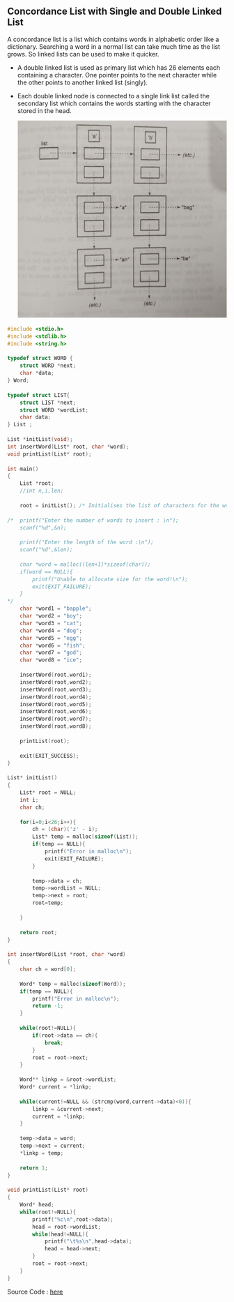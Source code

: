 ## Concordance List with Single and Double Linked List

A concordance list is a list which contains words in alphabetic order like a dictionary. Searching a word in a normal list can take much time as the list grows. So linked lists can be used to make it quicker.<p>

- A double linked list is used as primary list which has 26 elements each containing a character. One pointer points to the next character while the other points to another linked list (singly).

- Each double linked node is connected to a single link list called the secondary list which contains the words starting with the character stored in the head.<p>
![example](./conc.jpg)



```c
#include <stdio.h>
#include <stdlib.h>
#include <string.h>

typedef struct WORD {
	struct WORD *next;
	char *data;
} Word;

typedef struct LIST{
	struct LIST *next;
	struct WORD *wordList;
	char data;
} List ;

List *initList(void);
int insertWord(List* root, char *word);
void printList(List* root);

int main()
{
	List *root;
	//int n,i,len;

	root = initList(); /* Initialises the list of characters for the word list */
	
/*	printf("Enter the number of words to insert : \n");
	scanf("%d",&n);

	printf("Enter the length of the word :\n");
	scanf("%d",&len);

	char *word = malloc((len+1)*sizeof(char));
	if(word == NULL){
		printf("Unable to allocate size for the word!\n");
		exit(EXIT_FAILURE);
	}
*/
	char *word1 = "bapple";
	char *word2 = "boy";
	char *word3 = "cat";
	char *word4 = "dog";
	char *word5 = "egg";
	char *word6 = "fish";
	char *word7 = "god";
	char *word8 = "ice";
	
	insertWord(root,word1);
	insertWord(root,word2);
	insertWord(root,word3);
	insertWord(root,word4);
	insertWord(root,word5);
	insertWord(root,word6);
	insertWord(root,word7);
	insertWord(root,word8);

	printList(root);

	exit(EXIT_SUCCESS);
}

List* initList()
{
	List* root = NULL;
	int i;
	char ch;

	for(i=0;i<26;i++){
		ch = (char)('z' - i);	
		List* temp = malloc(sizeof(List));
		if(temp == NULL){
			printf("Error in malloc\n");
			exit(EXIT_FAILURE);
		}
		
		temp->data = ch;
		temp->wordList = NULL;
		temp->next = root;
		root=temp;

	}

	return root;
}

int insertWord(List *root, char *word)
{
	char ch = word[0];

	Word* temp = malloc(sizeof(Word));
	if(temp == NULL){
		printf("Error in malloc\n");
		return -1;
	}

	while(root!=NULL){
		if(root->data == ch){
			break;
		}
		root = root->next;
	}

	Word** linkp = &root->wordList;
	Word* current = *linkp;

	while(current!=NULL && (strcmp(word,current->data)<0)){
		linkp = &current->next;
		current = *linkp;
	}

	temp->data = word;
	temp->next = current;
	*linkp = temp;
	
	return 1;
}

void printList(List* root)
{
	Word* head;
	while(root!=NULL){
		printf("%c\n",root->data);
		head = root->wordList;
		while(head!=NULL){
			printf("\t%s\n",head->data);
			head = head->next;
		}
		root = root->next;
	}
}

```
Source Code : [here](./concList.c)
